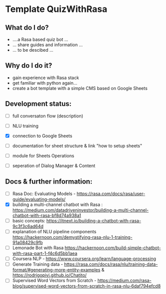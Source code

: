 # Template QuizWithRasa

What do I do?
- 
- ....a Rasa based quiz bot ...
- ... share guides and information ...
- ... to be descibed ... 


Why do I do it?
- 
- gain experience with Rasa stack
- get familiar with python again...
- create a bot template with a simple CMS based on Google Sheets


Development status:  
- 
- [ ] full conversaton flow (description)
- [ ] NLU training
- [x] connection to Google Sheets 
- [ ] documentation for sheet structure & link "how to setup sheets"
- [ ] module for Sheets Operations
- [ ] seperation of Dialog Manager & Content




Docs & further information:  
- 
- [ ] Rasa Doc: Evaluating Models - https://rasa.com/docs/rasa/user-guide/evaluating-models/
- [x] building a multi-channel chatbot with Rasa : https://medium.com/datadriveninvestor/building-a-multi-channel-chatbot-with-rasa-bf8d74a938a1
- [ ] basic concepts: https://itnext.io/building-a-chatbot-with-rasa-9c3f3c6ad64d
- [ ] explanation of NLU pipeline components  https://hackernoon.com/demystifying-rasa-nlu-1-training-91a08429c9fb
- [ ] Lemonade Bot with Rasa https://hackernoon.com/build-simple-chatbot-with-rasa-part-1-f4c6d5bb1aea
- [ ] Coursera NLP - https://www.coursera.org/learn/language-processing
- [ ] Generate Training data - https://rasa.com/docs/rasa/nlu/training-data-format/#generating-more-entity-examples & https://rodrigopivi.github.io/Chatito/
- [ ] Supervised Word Vectors from Scratch - https://medium.com/rasa-blog/supervised-word-vectors-from-scratch-in-rasa-nlu-6daf794efcd8
